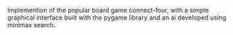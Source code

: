 Implemention of the popular board game connect-four, with a simple graphical interface built with the pygame library and an ai developed using minimax search.
